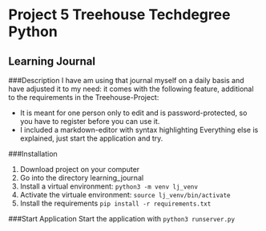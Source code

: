 # Project 5 Treehouse Techdegree Python
## Learning Journal
###Description
I have am using that journal myself on a daily basis and have
adjusted it to my need: it comes with  the following feature,
additional to the requirements in the Treehouse-Project:
* It is meant for one person only to edit and is password-protected,
so you have to register before you can use it.
* I included a markdown-editor with syntax highlighting
Everything else is explained, just start the application and try.

###Installation
1. Download project on your computer
2. Go into the directory learning_journal
3. Install a virtual environment:
    `python3 -m venv lj_venv`
4. Activate the virtuale environment:
    `source lj_venv/bin/activate`
5. Install the requirements
    `pip install -r requirements.txt`

###Start Application
Start the application with
    `python3 runserver.py`





